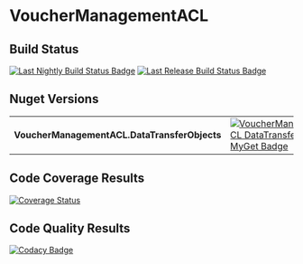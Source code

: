 # VoucherManagementACL

## Build Status

[![Last Nightly Build Status Badge](https://github.com/StuartFerguson/VoucherManagementACL/workflows/Nightly%20Build/badge.svg)](https://github.com/TransactionProcessing/VoucherManagementACL/workflows/Nightly%20Build/badge.svg)
[![Last Release Build Status Badge](https://github.com/StuartFerguson/VoucherManagementACL/workflows/Release/badge.svg)](https://github.com/TransactionProcessing/VoucherManagementACL/workflows/Release/badge.svg)


## Nuget Versions
|||
| --- | --- |
| **VoucherManagementACL.DataTransferObjects** | [![VoucherManagementACL DataTransferObjects MyGet Badge](https://buildstats.info/myget/transactionprocessing/VoucherManagementACL.DataTransferObjects)](https://buildstats.info/myget/transactionprocessing/VoucherManagementACL.DataTransferObjects) |

## Code Coverage Results

[![Coverage Status](https://coveralls.io/repos/github/StuartFerguson/VoucherManagementACL/badge.svg)](https://coveralls.io/github/StuartFerguson/VoucherManagementACL)

## Code Quality Results

[![Codacy Badge](https://api.codacy.com/project/badge/Grade/0c614670e9e34ddba1d04c0d790fc969)](https://www.codacy.com/manual/stuart_ferguson1/VoucherManagementACL?utm_source=github.com&amp;utm_medium=referral&amp;utm_content=TransactionProcessing/VoucherManagementACL&amp;utm_campaign=Badge_Grade)
